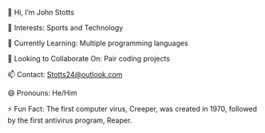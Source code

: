 👋 Hi, I’m John Stotts

👀 Interests: Sports and Technology

🌱 Currently Learning: Multiple programming languages

💞️ Looking to Collaborate On: Pair coding projects

📫 Contact: Stotts24@outlook.com

😄 Pronouns: He/Him

⚡ Fun Fact: The first computer virus, Creeper, was created in 1970, followed by the first antivirus program, Reaper.
<!---
JohnStotts/JohnStotts is a ✨ special ✨ repository because its `README.md` (this file) appears on your GitHub profile.
You can click the Preview link to take a look at your changes.
--->
